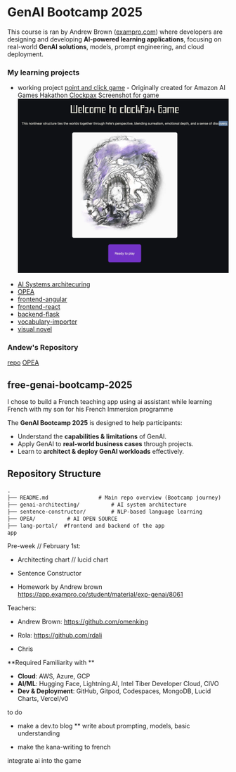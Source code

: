 # GenAI Bootcamp 2025

This course is ran by Andrew Brown ([exampro.com](https://exampro.co/exp-genai-001)) where developers are designing and developing **AI-powered learning applications**, focusing on real-world **GenAI solutions**, models, prompt engineering, and cloud deployment.

### My learning projects

- working project
  [point and click game](visual-novel/point-and-click-game/README.md) - Originally created for Amazon AI Games Hakathon
  [Clockpax](https://github.com/karnawis/clockpax)
  Screenshot for game ![point and click game](visual-novel/point-and-click-game/fefe.png)

* [AI Systems architecuring](https://github.com/karnawis/free-genai-bootcamp-2025/tree/main/genai-architecting)
* [OPEA](https://github.com/karnawis/free-genai-bootcamp-2025/tree/main/opea)
* [frontend-angular](https://github.com/karnawis/free-genai-bootcamp-2025/tree/main/lang-portal/frontend-angular)
* [frontend-react](https://github.com/karnawis/free-genai-bootcamp-2025/tree/main/lang-portal/frontend-react)
* [backend-flask](https://github.com/karnawis/free-genai-bootcamp-2025/tree/main/lang-portal/backend-flask)
* [vocabulary-importer](vocabulary-importer/readme.md)
* [visual novel](visual-novel/READMe.md)

### Andew's Repository

[repo](https://github.com/omenking/free-genai-bootcamp-2025/)
[OPEA](https://github.com/omenking/free-genai-bootcamp-2025/tree/main/opea-comps)

## free-genai-bootcamp-2025

I chose to build a French teaching app using ai assistant while learning French with my son for his French Immersion programme

The **GenAI Bootcamp 2025** is designed to help participants:

- Understand the **capabilities & limitations** of GenAI.
- Apply GenAI to **real-world business cases** through projects.
- Learn to **architect & deploy GenAI workloads** effectively.

## Repository Structure

```
.
├── README.md                # Main repo overview (Bootcamp journey)
├── genai-architecting/          # AI system architecture
├── sentence-constructor/        # NLP-based language learning
├── OPEA/          # AI OPEN SOURCE
├── lang-portal/  #frontend and backend of the app
app
```

Pre-week // February 1st:

- Architecting chart // lucid chart

- Sentence Constructor

- Homework by Andrew brown
  https://app.exampro.co/student/material/exp-genai/8061

Teachers:

- Andrew Brown: https://github.com/omenking

- Rola: https://github.com/rdali

- Chris

**Required Familiarity with **

- **Cloud**: AWS, Azure, GCP
- **AI/ML**: Hugging Face, Lightning.AI, Intel Tiber Developer Cloud, CIVO
- **Dev & Deployment**: GitHub, Gitpod, Codespaces, MongoDB, Lucid Charts, Vercel/v0

to do

- make a dev.to blog
  \*\* write about prompting, models, basic understanding

* make the kana-writing to french

integrate ai into the game
